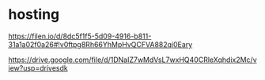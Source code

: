 # hosting

https://filen.io/d/8dc5f1f5-5d09-4916-b811-31a1a02f0a26#!v0ftpg8Rh66YhMpHvQCFVA882qi0Eary

https://drive.google.com/file/d/1DNaIZ7wMdVsL7wxHQ40CRleXqhdix2Mc/view?usp=drivesdk
